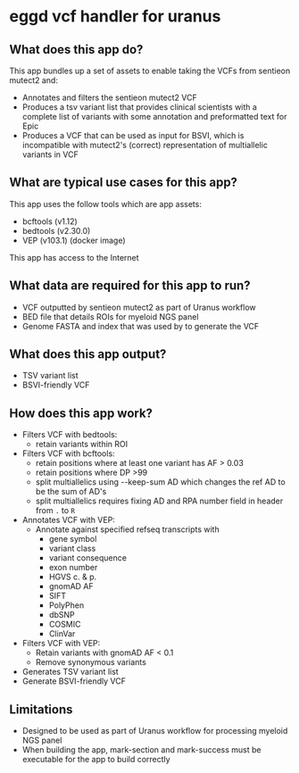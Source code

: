 # eggd vcf handler for uranus


## What does this app do?

This app bundles up a set of assets to enable taking the VCFs from sentieon mutect2 and:
- Annotates and filters the sentieon mutect2 VCF
- Produces a tsv variant list that provides clinical scientists with a complete list of variants with some annotation and preformatted text for Epic
- Produces a VCF that can be used as input for BSVI, which is incompatible with mutect2's (correct) representation of multiallelic variants in VCF

## What are typical use cases for this app?
This app uses the follow tools which are app assets:
* bcftools (v1.12)
* bedtools (v2.30.0)
* VEP (v103.1) (docker image)

This app has access to the Internet

## What data are required for this app to run?
- VCF outputted by sentieon mutect2 as part of Uranus workflow
- BED file that details ROIs for myeloid NGS panel
- Genome FASTA and index that was used by to generate the VCF

## What does this app output?
- TSV variant list
- BSVI-friendly VCF

## How does this app work?
- Filters VCF with bedtools:
    - retain variants within ROI
- Filters VCF with bcftools:
    - retain positions where at least one variant has AF > 0.03
    - retain positions where DP >99
    - split multiallelics using --keep-sum AD which changes the ref AD to be the sum of AD's
    - split multiallelics requires fixing AD and RPA number field in header from `.` to `R`
- Annotates VCF with VEP:
    - Annotate against specified refseq transcripts with
        - gene symbol
        - variant class
        - variant consequence
        - exon number
        - HGVS c. & p.
        - gnomAD AF
        - SIFT
        - PolyPhen
        - dbSNP
        - COSMIC
        - ClinVar
- Filters VCF with VEP:
    - Retain variants with gnomAD AF < 0.1
    - Remove synonymous variants
- Generates TSV variant list
- Generate BSVI-friendly VCF

## Limitations
- Designed to be used as part of Uranus workflow for processing myeloid NGS panel
- When building the app, mark-section and mark-success must be executable for the app to build correctly
